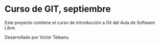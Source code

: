 # Curso de GIT, septiembre

Este proyecto contiene el curso de introducción a Git del Aula de Software Libre.

Desarrollado por Victor Teleanu
